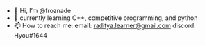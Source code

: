 - 👋 Hi, I’m @froznade
- 🌱 currently learning C++, competitive programming, and python
- 📫 How to reach me: 
email: raditya.learner@gmail.com
discord: Hyou#1644

<!---
froznade/froznade is a ✨ special ✨ repository because its `README.md` (this file) appears on your GitHub profile.
You can click the Preview link to take a look at your changes.
--->
